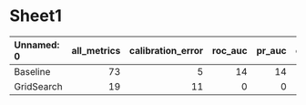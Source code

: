 # Sheet1

| Unnamed: 0   |   all_metrics |   calibration_error |   roc_auc |   pr_auc |   overall_positive_rate |   false_positive_rate |   true_positive_rate |
|:-------------|--------------:|--------------------:|----------:|---------:|------------------------:|----------------------:|---------------------:|
| Baseline     |            73 |                   5 |        14 |       14 |                      12 |                    14 |                   14 |
| GridSearch   |            19 |                  11 |         0 |        0 |                       4 |                     2 |                    2 |


